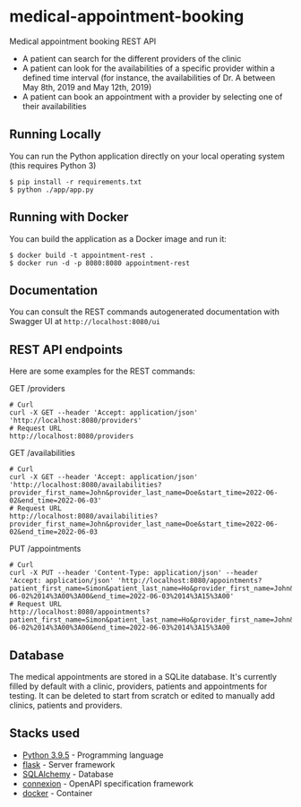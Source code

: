 # medical-appointment-booking
Medical appointment booking REST API

- A patient can search for the different providers of the clinic 
- A patient can look for the availabilities of a specific provider within a defined time interval (for instance, the availabilities of Dr. A between May 8th, 2019 and May 12th, 2019) 
- A patient can book an appointment with a provider by selecting one of their availabilities 

## Running Locally
You can run the Python application directly on your local operating system (this requires Python 3)
```
$ pip install -r requirements.txt
$ python ./app/app.py
```

## Running with Docker

You can build the application as a Docker image and run it:
```
$ docker build -t appointment-rest .
$ docker run -d -p 8080:8080 appointment-rest
```

## Documentation
You can consult the REST commands autogenerated documentation with Swagger UI at ``http://localhost:8080/ui``

## REST API endpoints

Here are some examples for the REST commands:

GET /providers
```
# Curl
curl -X GET --header 'Accept: application/json' 'http://localhost:8080/providers'
# Request URL
http://localhost:8080/providers
```

GET /availabilities
```
# Curl
curl -X GET --header 'Accept: application/json' 'http://localhost:8080/availabilities?provider_first_name=John&provider_last_name=Doe&start_time=2022-06-02&end_time=2022-06-03'
# Request URL
http://localhost:8080/availabilities?provider_first_name=John&provider_last_name=Doe&start_time=2022-06-02&end_time=2022-06-03
```

PUT /appointments
```
# Curl
curl -X PUT --header 'Content-Type: application/json' --header 'Accept: application/json' 'http://localhost:8080/appointments?patient_first_name=Simon&patient_last_name=Ho&provider_first_name=John&provider_last_name=Doe&start_time=2022-06-02%2014%3A00%3A00&end_time=2022-06-03%2014%3A15%3A00'
# Request URL
http://localhost:8080/appointments?patient_first_name=Simon&patient_last_name=Ho&provider_first_name=John&provider_last_name=Doe&start_time=2022-06-02%2014%3A00%3A00&end_time=2022-06-03%2014%3A15%3A00
```

## Database
The medical appointments are stored in a SQLite database. It's currently filled by default with a clinic, providers, patients and appointments for testing. It can be deleted to start from scratch or edited to manually add clinics, patients and providers.

## Stacks used
* [Python 3.9.5](https://www.python.org/downloads/release/python-395/) - Programming language
* [flask](https://github.com/pallets/flask) - Server framework
* [SQLAlchemy](https://flask-sqlalchemy.palletsprojects.com/en/2.x/) - Database
* [connexion](https://github.com/spec-first/connexion) - OpenAPI specification framework
* [docker](https://www.docker.com/products/docker-desktop/) - Container
